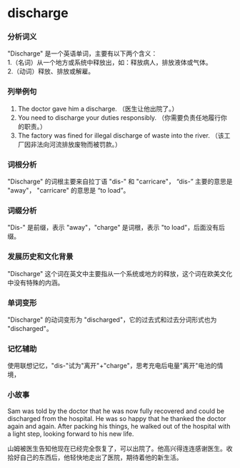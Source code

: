 # discharge

### 分析词义

  

"Discharge" 是一个英语单词，主要有以下两个含义：  
1.（名词）从一个地方或系统中释放出，如：释放病人，排放液体或气体。  
2.（动词）释放、排放或解雇。

  

### 列举例句

  

1.  The doctor gave him a discharge. （医生让他出院了。）
2.  You need to discharge your duties responsibly. （你需要负责任地履行你的职责。）
3.  The factory was fined for illegal discharge of waste into the river. （该工厂因非法向河流排放废物而被罚款。）

  

### 词根分析

  

"Discharge" 的词根主要来自拉丁语 "dis-" 和 "carricare"， “dis-” 主要的意思是 "away"， "carricare" 的意思是 “to load”。

  

### 词缀分析

  

"Dis-" 是前缀，表示 "away"，"charge" 是词根，表示 "to load"，后面没有后缀。

  

### 发展历史和文化背景

  

"Discharge" 这个词在英文中主要指从一个系统或地方的释放，这个词在欧美文化中没有特殊的内涵。

  

### 单词变形

  

"Discharge" 的动词变形为 "discharged"，它的过去式和过去分词形式也为 "discharged"。

  

### 记忆辅助

  

使用联想记忆，"dis-"试为"离开"+"charge"，思考充电后电量"离开"电池的情境，

  

### 小故事

  

Sam was told by the doctor that he was now fully recovered and could be discharged from the hospital. He was so happy that he thanked the doctor again and again. After packing his things, he walked out of the hospital with a light step, looking forward to his new life.

  

山姆被医生告知他现在已经完全恢复了，可以出院了。他高兴得连连感谢医生。收拾好自己的东西后，他轻快地走出了医院，期待着他的新生活。
